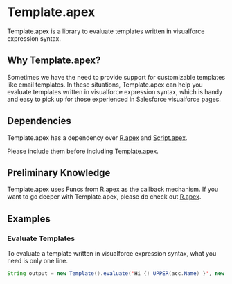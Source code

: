 # Template.apex
Template.apex is a library to evaluate templates written in visualforce expression syntax.

## Why Template.apex?
Sometimes we have the need to provide support for customizable templates like email templates. In these situations, Template.apex can help you evaluate templates written in visualforce expression syntax, which is handy and easy to pick up for those experienced in Salesforce visualforce pages.

## Dependencies
Template.apex has a dependency over [R.apex](https://github.com/Click-to-Cloud/R.apex/) and [Script.apex](https://github.com/Click-to-Cloud/Script.apex/).

Please include them before including Template.apex.

## Preliminary Knowledge
Template.apex uses Funcs from R.apex as the callback mechanism. If you want to go deeper with Template.apex, please do check out [R.apex](https://github.com/Click-to-Cloud/R.apex/).

## Examples
### Evaluate Templates
To evaluate a template written in visualforce expression syntax, what you need is only one line.

```java
String output = new Template().evaluate('Hi {! UPPER(acc.Name) }', new Map<String, Object>{ 'acc' => new Account(...) };
```

